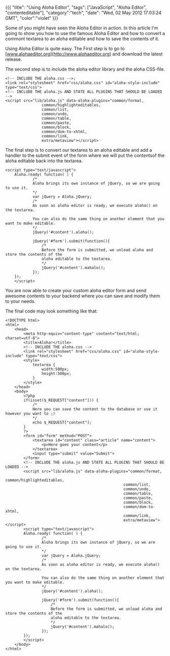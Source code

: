 {{{
  "title": "Using Aloha Editor",
  "tags": ["JavaScript", "Aloha Editor", "contenteditable"],
  "category":"tech",
  "date": "Wed, 02 May 2012 17:03:24 GMT",
  "color":"violet"
}}}

Some of you might have seen the Aloha Editor in action. In this article I'm going to show you how to use the famous Aloha Editor and how to convert a commont textarea to an aloha editable and how to save the contents of it.
<!--more-->
Using Aloha Editor is quite easy. The First step is to go to [www.alohaeditor.org](http://www.alohaeditor.org) and download the latest release.

The second step is to include the aloha editor library and the aloha CSS-file.

    <!-- INCLUDE THE aloha.css -->;
    <link rel="stylesheet" href="css/aloha.css" id="aloha-style-include" type="text/css">
    <!-- INCLUDE THE aloha.js AND STATE ALL PLUGINS THAT SHOULD BE LOADED -->
    <script src="lib/aloha.js" data-aloha-plugins="common/format,
                    common/highlighteditables,
                    common/list,
                    common/undo,
                    common/table,
                    common/paste,
                    common/block,
                    common/dom-to-xhtml,
                    common/link,
                    extra/metaview"></script>


The final step is to convert our textarea to an aloha editable and add a handler to the submit event of the form where we will put the contentsof the aloha editable back into the textarea.

    <script type="text/javascript">
		Aloha.ready( function( ) {
				/*
				Aloha brings its own instance of jQuery, so we are going to use it.
				*/
				var jQuery = Aloha.jQuery;
				/*
				As soon as aloha editor is ready, we execute aloha() on the textarea.

				You can also do the same thing on another element that you want to make editable.
				*/
				jQuery('#content').aloha();

				jQuery('#form').submit(function(){
					/*
					Before the form is submitted, we unload aloha and store the contents of the
					aloha editable to the textarea.
					*/
					jQuery('#content').mahalo();
				});
		});
		</script>


You are now able to create your custom aloha editor form and send awesome contents to your backend where you can save and modify them to your needs.

The final code may look something like that:

    <!DOCTYPE html>
    <html>
        <head>
            <meta http-equiv="content-type" content="text/html; charset=utf-8">
            <title>Aloha!</title>
            <!-- INCLUDE THE aloha.css -->
            <link rel="stylesheet" href="css/aloha.css" id="aloha-style-include" type="text/css">
            <style>
                textarea {
                    width:500px;
                    height:500px;
                }
            </style>
        </head>
        <body>
            <?php
            if(isset($_REQUEST["content"])) {
                /* 
                Here you can save the content to the database or use it however you want to ;)
                */
                echo $_REQUEST["content"];
            }
            ?>
            <form id="form" method="POST">
                <textarea id="content" class="article" name="content">
                    <p>Here goes your content</p>
                </textarea>
                <input type="submit" value="Submit">
            </form>
            <!-- INCLUDE THE aloha.js AND STATE ALL PLUGINS THAT SHOULD BE LOADED -->
            <script src="lib/aloha.js" data-aloha-plugins="common/format,
                                                        common/highlighteditables,
                                                        common/list,
                                                        common/undo,
                                                        common/table,
                                                        common/paste,
                                                        common/block,
                                                        common/dom-to-xhtml,
                                                        common/link,
                                                        extra/metaview"></script>
            <script type="text/javascript">
            Aloha.ready( function( ) {
                    /*
                    Aloha brings its own instance of jQuery, so we are going to use it.
                    */
                    var jQuery = Aloha.jQuery;
                    /*
                    As soon as aloha editor is ready, we execute aloha() on the textarea.
    
                    You can also do the same thing on another element that you want to make editable.
                    */
                    jQuery('#content').aloha();
    
                    jQuery('#form').submit(function(){
                        /*
                        Before the form is submitted, we unload aloha and store the contents of the
                        aloha editable to the textarea.
                        */
                        jQuery('#content').mahalo();
                    });
            });
            </script>
        </body>
    </html>
